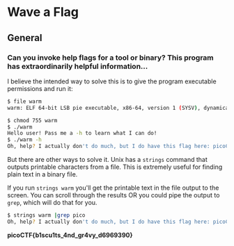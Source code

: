 # Wave a Flag

## General

### Can you invoke help flags for a tool or binary? This program has extraordinarily helpful information...

I believe the intended way to solve this is to give the program executable permissions and run it:

```sh
$ file warm
warm: ELF 64-bit LSB pie executable, x86-64, version 1 (SYSV), dynamically linked, interpreter /lib64/ld-linux-x86-64.so.2, for GNU/Linux 3.2.0, BuildID[sha1]=b11c22752c901adc13ba1ce86eda9d5516f22763, with debug_info, not stripped

$ chmod 755 warm
$ ./warm
Hello user! Pass me a -h to learn what I can do!
$ ./warm -h
Oh, help? I actually don't do much, but I do have this flag here: picoCTF{b1scu1ts_4nd_gr4vy_d6969390}
```
But there are other ways to solve it.  Unix has a `strings` command that outputs printable characters from a file.  This is extremely useful for finding plain text in a binary file.

If you run `strings warm` you'll get the printable text in the file output to the screen.  You can scroll through the results OR you could pipe the output to `grep`, which will do that for you.

```sh
$ strings warm |grep pico
Oh, help? I actually don't do much, but I do have this flag here: picoCTF{b1scu1ts_4nd_gr4vy_d6969390}
```
**picoCTF{b1scu1ts_4nd_gr4vy_d6969390}**
